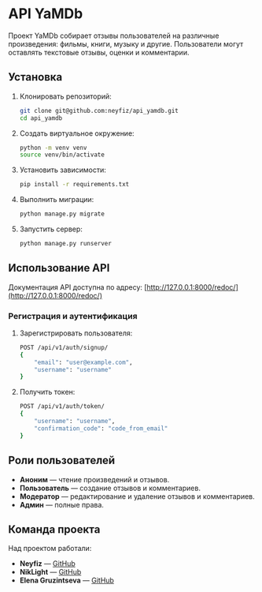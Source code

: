 # API YaMDb

Проект YaMDb собирает отзывы пользователей на различные произведения: фильмы, книги, музыку и другие. Пользователи могут оставлять текстовые отзывы, оценки и комментарии.

## Установка

1. Клонировать репозиторий:
    ```bash
    git clone git@github.com:neyfiz/api_yamdb.git
    cd api_yamdb
    ```

2. Создать виртуальное окружение:
    ```bash
    python -m venv venv
    source venv/bin/activate
    ```

3. Установить зависимости:
    ```bash
    pip install -r requirements.txt
    ```

4. Выполнить миграции:
    ```bash
    python manage.py migrate
    ```

5. Запустить сервер:
    ```bash
    python manage.py runserver
    ```

## Использование API

Документация API доступна по адресу: [http://127.0.0.1:8000/redoc/](http://127.0.0.1:8000/redoc/)

### Регистрация и аутентификация

1. Зарегистрировать пользователя:
    ```bash
    POST /api/v1/auth/signup/ 
    {
        "email": "user@example.com",
        "username": "username"
    }
    ```
2. Получить токен:
    ```bash
    POST /api/v1/auth/token/
    {
        "username": "username",
        "confirmation_code": "code_from_email"
    }
    ```

## Роли пользователей

- **Аноним** — чтение произведений и отзывов.
- **Пользователь** — создание отзывов и комментариев.
- **Модератор** — редактирование и удаление отзывов и комментариев.
- **Админ** — полные права.

## Команда проекта

Над проектом работали:

- **Neyfiz** — [GitHub](https://github.com/neyfiz)
- **NikLight** — [GitHub](https://github.com/NikLight)
- **Elena Gruzintseva** — [GitHub](https://github.com/ElenaGruzintseva)
